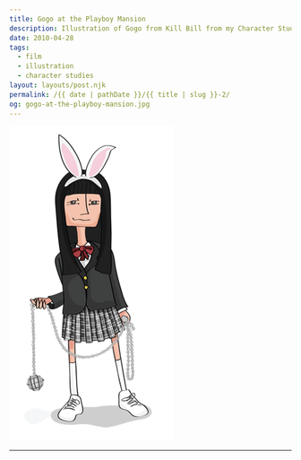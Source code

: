 ```yaml
---
title: Gogo at the Playboy Mansion
description: Illustration of Gogo from Kill Bill from my Character Studies series.
date: 2010-04-28
tags: 
  - film
  - illustration
  - character studies
layout: layouts/post.njk
permalink: /{{ date | pathDate }}/{{ title | slug }}-2/
og: gogo-at-the-playboy-mansion.jpg
---
```


<p class="center">
  <img src="/img/gogo-at-the-playboy-mansion.png" alt="illustration of Gogo from Kill bill with Playboy bunny ears on" style="max-width: 292px" />
</p>

---
